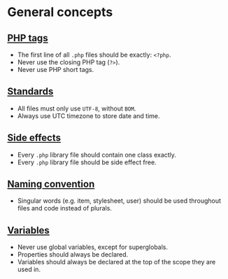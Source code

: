 # General concepts

## [PHP tags](php-tags.md)

+ The first line of all `.php` files should be exactly: `<?php`.
+ Never use the closing PHP tag (`?>`).
+ Never use PHP short tags.

## [Standards](standards.md)

+ All files must only use `UTF-8`, without `BOM`.
+ Always use UTC timezone to store date and time.

## [Side effects](side-effects.md)

+ Every `.php` library file should contain one class exactly.
+ Every `.php` library file should be side effect free.

## [Naming convention](naming-convention.md)

+ Singular words (e.g. item, stylesheet, user) should be used throughout files and code instead of plurals.

## [Variables](variables.md)

+ Never use global variables, except for superglobals.
+ Properties should always be declared.
+ Variables should always be declared at the top of the scope they are used in.
